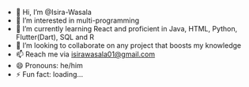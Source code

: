 - 👋 Hi, I’m @Isira-Wasala
- 👀 I’m interested in multi-programming
- 🌱 I’m currently learning React and proficient in Java, HTML, Python, Flutter(Dart), SQL and R
- 💞️ I’m looking to collaborate on any project that boosts my knowledge
- 📫 Reach me via isirawasala01@gmail.com
- 😄 Pronouns: he/him
- ⚡ Fun fact: loading...

<!---
Isira-Wasala/Isira-Wasala is a ✨ special ✨ repository because its `README.md` (this file) appears on your GitHub profile.
You can click the Preview link to take a look at your changes.
--->
